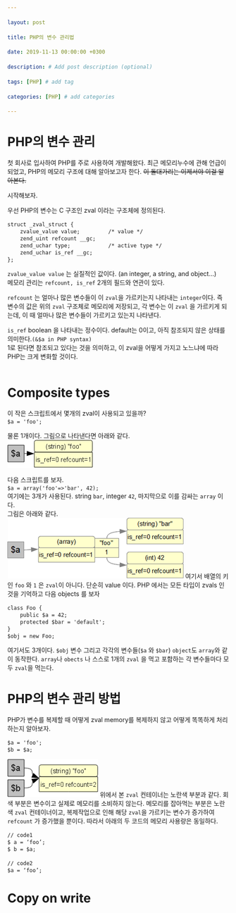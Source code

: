 ```yaml
---

layout: post

title: PHP의 변수 관리법

date: 2019-11-13 00:00:00 +0300

description: # Add post description (optional)

tags: [PHP] # add tag

categories: [PHP] # add categories

---
```

# PHP의 변수 관리

첫 회사로 입사하여 PHP를 주로 사용하여 개발해왔다. 최근 메모리누수에 관해 언급이 되었고, PHP의 메모리 구조에 대해 알아보고자 한다. ~~이 돌대가리는 이제서야 이걸 알아본다.~~

시작해보자.

우선 PHP의 변수는 C 구조인 zval 이라는 구조체에 정의된다.

```
struct _zval_struct {
    zvalue_value value;			/* value */
    zend_uint refcount __gc;
    zend_uchar type;			/* active type */
    zend_uchar is_ref __gc;
};
```
`zvalue_value value` 는 실질적인 값이다. (an integer, a string, and object…)<br>
메모리 관리는 `refcount, is_ref` 2개의 필드와 연관이 있다. <br>

`refcount` 는 얼마나 많은 변수들이 이 `zval`을 가르키는지 나타내는 `integer`이다. 즉 변수의 값은 위의 `zval` 구조체로 메모리에 저장되고, 각 변수는 이 `zval` 을 가르키게 되는데, 이 때 얼마나 많은 변수들이 가르키고 있는지 나타낸다.<br>

`is_ref` boolean 을 나타내는 정수이다. default는 0이고, 아직 참조되지 않은 상태를 의미한다.`(&$a in PHP syntax)`<br>
1로 된다면 참조되고 있다는 것을 의미하고, 이 zval을 어떻게 가지고 노느냐에 따라 PHP는 크게 변화할 것이다.<br>
<br>
# Composite types
이 작은 스크립트에서 몇개의 zval이 사용되고 있을까?<br>
`$a = 'foo';`<br>

물론 1개이다. 그림으로 나타낸다면 아래와 같다.<br>
![](/img/pauli_variables1_custom_0.png)


다음 스크립트를 보자.<br>
`$a = array('foo'=>'bar', 42);`<br>
여기에는 3개가 사용된다. string `bar`, integer `42`, 마지막으로 이를 감싸는 `array` 이다.<br>
그림은 아래와 같다.<br>
![](/img/pauli_variables2_custom_0.png)
여기서 배열의 키인 `foo` 와 `1` 은 `zval`이 아니다. 단순히 value 이다. PHP 에서는 모든 타입이 zvals 인 것을 기억하고 다음 objects 를 보자<br>
```
class Foo {
	public $a = 42;
	protected $bar = 'default';
}
$obj = new Foo;
```
여기서도 3개이다. `$obj` 변수 그리고 각각의 변수들(`$a` 와 `$bar`)
`object`도 `array`와 같이 동작한다. `array`나 `obects` 나 스스로 1개의 `zval` 을 먹고 포함하는 각 변수들마다 모두 `zval`을 먹는다.


# PHP의 변수 관리 방법

PHP가 변수를 복제할 때 어떻게 zval memory를 복제하지 않고 어떻게 똑똑하게 처리하는지 알아보자.
```
$a = 'foo';
$b = $a;
```
![](/img/pauli_variables3_custom_0.png)
위에서 본 `zval` 컨테이너는 노란색 부분과 같다. 회색 부분은 변수이고 실제로 메모리를 소비하지 않는다. 메모리를 잡아먹는 부분은 노란색 `zval` 컨테이너이고, 복제작업으로 인해 해당 `zval`을 가르키는 변수가 증가하여 `refcount` 가 증가했을 뿐이다. 따라서 아래의 두 코드의 메모리 사용량은 동일하다.<br>
```
// code1
$ a = ‘foo’;
$ b = $a;

// code2
$a = ‘foo’;
```

# Copy on write















